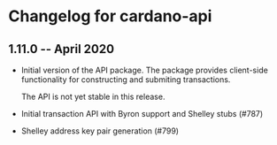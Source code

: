 # Changelog for cardano-api

## 1.11.0 -- April 2020

- Initial version of the API package. The package provides client-side
  functionality for constructing and submiting transactions.

  The API is not yet stable in this release.

- Initial transaction API with Byron support and Shelley stubs (#787)
- Shelley address key pair generation (#799)

